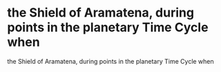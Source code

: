 # the Shield of Aramatena, during points in the planetary Time Cycle when

the Shield of Aramatena, during points in the planetary Time Cycle when